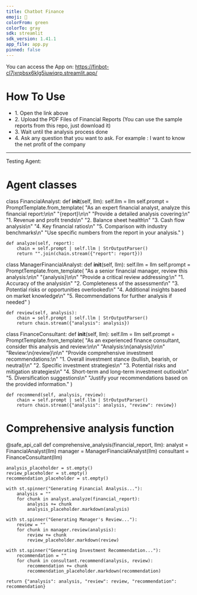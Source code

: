 ```yaml
---
title: Chatbot Finance
emoji: 🐢
colorFrom: green
colorTo: gray
sdk: streamlit
sdk_version: 1.41.1
app_file: app.py
pinned: false
---
```


You can access the App on:
https://finbot-cl7jxrpbsx6klg5juwiqrp.streamlit.app/

<h1>How To Use</h1>
<ul>
  <li>1. Open the link above</li>
  <li>2. Upload the PDF Files of Financial Reports (You can use the sample reports from this repo, just download it)</li>
  <li>3. Wait until the analysis process done</li>
  <li>4. Ask any question that you want to ask. For example : I want to know the net profit of the company</li>
</ul>

___
Testing Agent:

# Agent classes
class FinancialAnalyst:
    def __init__(self, llm):
        self.llm = llm
        self.prompt = PromptTemplate.from_template(
            "As an expert financial analyst, analyze this financial report:\n\n"
            "{report}\n\n"
            "Provide a detailed analysis covering:\n"
            "1. Revenue and profit trends\n"
            "2. Balance sheet health\n"
            "3. Cash flow analysis\n"
            "4. Key financial ratios\n"
            "5. Comparison with industry benchmarks\n"
            "Use specific numbers from the report in your analysis."
        )

    def analyze(self, report):
        chain = self.prompt | self.llm | StrOutputParser()
        return "".join(chain.stream({"report": report}))

class ManagerFinancialAnalyst:
    def __init__(self, llm):
        self.llm = llm
        self.prompt = PromptTemplate.from_template(
            "As a senior financial manager, review this analysis:\n\n"
            "{analysis}\n\n"
            "Provide a critical review addressing:\n"
            "1. Accuracy of the analysis\n"
            "2. Completeness of the assessment\n"
            "3. Potential risks or opportunities overlooked\n"
            "4. Additional insights based on market knowledge\n"
            "5. Recommendations for further analysis if needed"
        )

    def review(self, analysis):
        chain = self.prompt | self.llm | StrOutputParser()
        return chain.stream({"analysis": analysis})

class FinanceConsultant:
    def __init__(self, llm):
        self.llm = llm
        self.prompt = PromptTemplate.from_template(
            "As an experienced finance consultant, consider this analysis and review:\n\n"
            "Analysis:\n{analysis}\n\n"
            "Review:\n{review}\n\n"
            "Provide comprehensive investment recommendations:\n"
            "1. Overall investment stance (bullish, bearish, or neutral)\n"
            "2. Specific investment strategies\n"
            "3. Potential risks and mitigation strategies\n"
            "4. Short-term and long-term investment outlook\n"
            "5. Diversification suggestions\n"
            "Justify your recommendations based on the provided information."
        )

    def recommend(self, analysis, review):
        chain = self.prompt | self.llm | StrOutputParser()
        return chain.stream({"analysis": analysis, "review": review})

# Comprehensive analysis function
@safe_api_call
def comprehensive_analysis(financial_report, llm):
    analyst = FinancialAnalyst(llm)
    manager = ManagerFinancialAnalyst(llm)
    consultant = FinanceConsultant(llm)

    analysis_placeholder = st.empty()
    review_placeholder = st.empty()
    recommendation_placeholder = st.empty()

    with st.spinner("Generating Financial Analysis..."):
        analysis = ""
        for chunk in analyst.analyze(financial_report):
            analysis += chunk
            analysis_placeholder.markdown(analysis)

    with st.spinner("Generating Manager's Review..."):
        review = ""
        for chunk in manager.review(analysis):
            review += chunk
            review_placeholder.markdown(review)

    with st.spinner("Generating Investment Recommendation..."):
        recommendation = ""
        for chunk in consultant.recommend(analysis, review):
            recommendation += chunk
            recommendation_placeholder.markdown(recommendation)

    return {"analysis": analysis, "review": review, "recommendation": recommendation}
